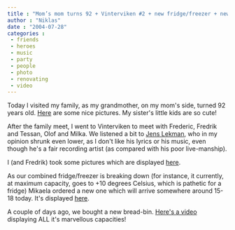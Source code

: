 ```yaml
---
title : "Mom’s mom turns 92 + Vinterviken #2 + new fridge/freezer + new bread-bin"
author : "Niklas"
date : "2004-07-28"
categories : 
 - friends
 - heroes
 - music
 - party
 - people
 - photo
 - renovating
 - video
---
```


Today I visited my family, as my grandmother, on my mom's side, turned 92 years old. [Here](https://niklasblog.com/bilder/2004-07-28-famlee) are some nice pictures. My sister's little kids are so cute!

After the family meet, I went to Vinterviken to meet with Frederic, Fredrik and Tessan, Olof and Milka. We listened a bit to [Jens Lekman](http://jenslekman.tk), who in my opinion shrunk even lower, as I don't like his lyrics or his music, even though he's a fair recording artist (as compared with his poor live-manship).

I (and Fredrik) took some pictures which are displayed [here](https://niklasblog.com/bilder/2004-07-28-v).

As our combined fridge/freezer is breaking down (for instance, it currently, at maximum capacity, goes to +10 degrees Celsius, which is pathetic for a fridge) Mikaela ordered a new one which will arrive somewhere around 15-18 today. It's displayed [here](http://www.elektro-helios.se/node20.asp?intProductID=209&intCategoryID=23).

A couple of days ago, we bought a new bread-bin. [Here's a video](https://niklasblog.com/wp-content/2004-07-26-bread-bin.mov) displaying ALL it's marvellous capacities!
